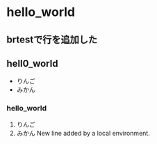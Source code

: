 # hello_world

## brtestで行を追加した

## hell0_world

- りんご
- みかん

### hello_world

1. りんご
2. みかん
 New line added by a local environment.
